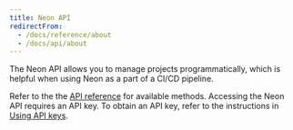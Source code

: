 ```yaml
---
title: Neon API
redirectFrom:
  - /docs/reference/about
  - /docs/api/about
---
```


The Neon API allows you to manage projects programmatically, which is helpful when using Neon as a part of a CI/CD pipeline.

Refer to the the [API reference](https://neon.tech/api-reference) for available methods. Accessing the Neon API requires an API key. To obtain an API key, refer to the instructions in [Using API keys](/docs/get-started-with-neon/using-api-keys/).

